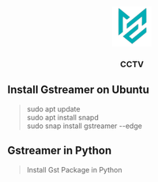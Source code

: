 <br/>
<p align="center">
  <a href="https://github.com/maiz27/portfolio">
    <img src="https://github.com/Maiz27/portfolio/blob/master/src/assets/imgs/logo.png?raw=true" alt="Logo" width="80" height="80">
  </a>

  <h3 align="center">CCTV</h3>
</p>

## Install Gstreamer on Ubuntu
> sudo apt update \
sudo apt install snapd \
sudo snap install gstreamer --edge

## Gstreamer in Python
> Install Gst Package in Python

